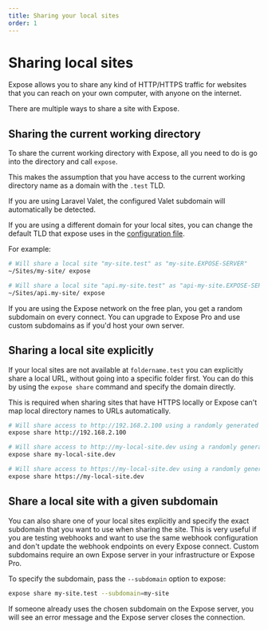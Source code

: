 ```yaml
---
title: Sharing your local sites
order: 1
---
```


# Sharing local sites

Expose allows you to share any kind of HTTP/HTTPS traffic for websites that you can reach on your own computer, with anyone on the internet.

There are multiple ways to share a site with Expose. 

## Sharing the current working directory

To share the current working directory with Expose, all you need to do is go into the directory and call `expose`.

This makes the assumption that you have access to the current working directory name as a domain with the `.test` TLD.  

If you are using Laravel Valet, the configured Valet subdomain will automatically be detected.

If you are using a different domain for your local sites, you can change the default TLD that expose uses in the [configuration file](/docs/expose/client/configuration).

For example: 

```bash
# Will share a local site "my-site.test" as "my-site.EXPOSE-SERVER"
~/Sites/my-site/ expose

# Will share a local site "api.my-site.test" as "api-my-site.EXPOSE-SERVER"
~/Sites/api.my-site/ expose
```

If you are using the Expose network on the free plan, you get a random subdomain on every connect. You can upgrade to Expose Pro and use custom subdomains as if you'd host your own server.

## Sharing a local site explicitly

If your local sites are not available at `foldername.test` you can explicitly share a local URL, without going into a specific folder first. You can do this by using the `expose share` command and specify the domain directly.

This is required when sharing sites that have HTTPS locally or Expose can't map local directory names to URLs automatically.

```bash
# Will share access to http://192.168.2.100 using a randomly generated subdomain
expose share http://192.168.2.100

# Will share access to http://my-local-site.dev using a randomly generated subdomain
expose share my-local-site.dev

# Will share access to https://my-local-site.dev using a randomly generated subdomain (note the https)
expose share https://my-local-site.dev
```

## Share a local site with a given subdomain

You can also share one of your local sites explicitly and specify the exact subdomain that you want to use when sharing the site. This is very useful if you are testing webhooks and want to use the same webhook configuration and don't update the webhook endpoints on every Expose connect. Custom subdomains require an own Expose server in your infrastructure or Expose Pro.

To specify the subdomain, pass the `--subdomain` option to expose:

```bash
expose share my-site.test --subdomain=my-site
```

If someone already uses the chosen subdomain on the Expose server, you will see an error message and the Expose server closes the connection.
